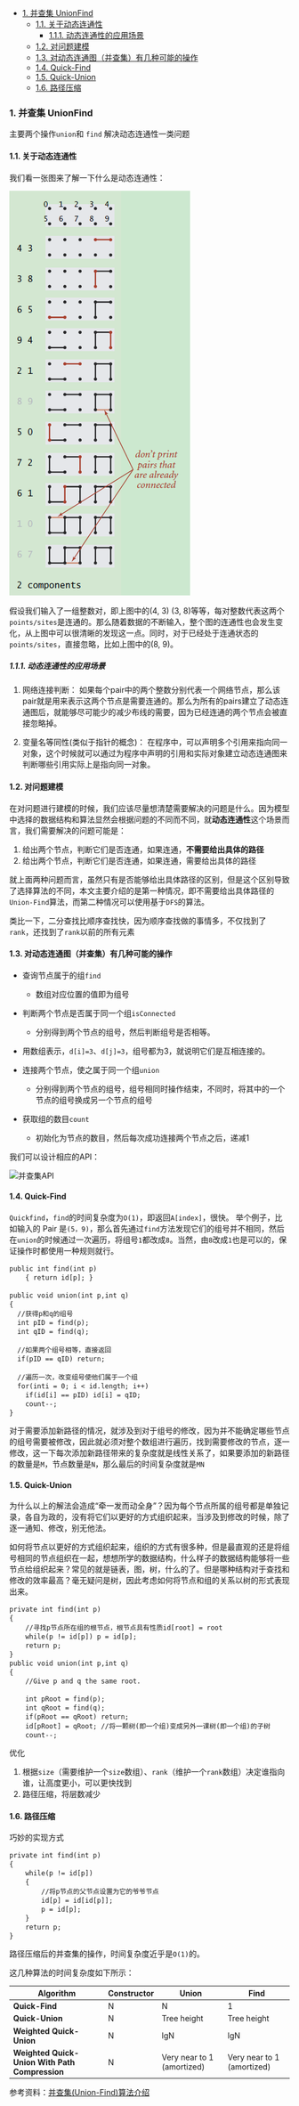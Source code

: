 - [1. 并查集 UnionFind](#1-并查集-unionfind)
	- [1.1. 关于动态连通性](#11-关于动态连通性)
		- [1.1.1. 动态连通性的应用场景](#111-动态连通性的应用场景)
	- [1.2. 对问题建模](#12-对问题建模)
	- [1.3. 对动态连通图（并查集）有几种可能的操作](#13-对动态连通图并查集有几种可能的操作)
	- [1.4. Quick-Find](#14-quick-find)
	- [1.5. Quick-Union](#15-quick-union)
	- [1.6. 路径压缩](#16-路径压缩)


### 1. 并查集 UnionFind

主要两个操作`union`和 `find`
解决动态连通性一类问题

#### 1.1. 关于动态连通性

我们看一张图来了解一下什么是动态连通性：

![动态连通性](../../imgs/union_find_dynamic_connection.png) 


假设我们输入了一组整数对，即上图中的(4, 3) (3, 8)等等，每对整数代表这两个`points/sites`是连通的。那么随着数据的不断输入，整个图的连通性也会发生变化，从上图中可以很清晰的发现这一点。同时，对于已经处于连通状态的`points/sites`，直接忽略，比如上图中的(8, 9)。



##### 1.1.1. 动态连通性的应用场景

1. 网络连接判断：
   如果每个pair中的两个整数分别代表一个网络节点，那么该pair就是用来表示这两个节点是需要连通的。那么为所有的pairs建立了动态连通图后，就能够尽可能少的减少布线的需要，因为已经连通的两个节点会被直接忽略掉。

2. 变量名等同性(类似于指针的概念)：
   在程序中，可以声明多个引用来指向同一对象，这个时候就可以通过为程序中声明的引用和实际对象建立动态连通图来判断哪些引用实际上是指向同一对象。

 

#### 1.2. 对问题建模

在对问题进行建模的时候，我们应该尽量想清楚需要解决的问题是什么。因为模型中选择的数据结构和算法显然会根据问题的不同而不同，就**动态连通性**这个场景而言，我们需要解决的问题可能是：

1. 给出两个节点，判断它们是否连通，如果连通，**不需要给出具体的路径**
2. 给出两个节点，判断它们是否连通，如果连通，需要给出具体的路径


就上面两种问题而言，虽然只有是否能够给出具体路径的区别，但是这个区别导致了选择算法的不同，本文主要介绍的是第一种情况，即不需要给出具体路径的`Union-Find`算法，而第二种情况可以使用基于`DFS`的算法。


类比一下，二分查找比顺序查找快，因为顺序查找做的事情多，不仅找到了`rank`，还找到了`rank`以前的所有元素



#### 1.3. 对动态连通图（并查集）有几种可能的操作

- 查询节点属于的组`find`
  - 数组对应位置的值即为组号

- 判断两个节点是否属于同一个组`isConnected`
  - 分别得到两个节点的组号，然后判断组号是否相等。
- 用数组表示，`d[i]=3`、`d[j]=3`，组号都为3，就说明它们是互相连接的。

- 连接两个节点，使之属于同一个组`union`
  - 分别得到两个节点的组号，组号相同时操作结束，不同时，将其中的一个节点的组号换成另一个节点的组号

- 获取组的数目`count`
  - 初始化为节点的数目，然后每次成功连接两个节点之后，递减1

我们可以设计相应的API：

![并查集API](/Users/liyuquan/Downloads/Downloads/coding-everyday/imgs/union_find_api.png)


#### 1.4. Quick-Find

`Quickfind`，`find`的时间复杂度为`O(1)`，即返回`A[index]`，很快。
举个例子，比如输入的 Pair 是`(5，9)`，那么首先通过`find`方法发现它们的组号并不相同，然后在`union`的时候通过一次遍历，将组号`1`都改成`8`。当然，由`8`改成`1`也是可以的，保证操作时都使用一种规则就行。

```
public int find(int p)
	{ return id[p]; }

public void union(int p,int q)
{
  //获得p和q的组号
  int pID = find(p);
  int qID = find(q);
  
  //如果两个组号相等，直接返回
  if(pID == qID) return;
  
  //遍历一次，改变组号使他们属于一个组
  for(inti = 0; i < id.length; i++)
    if(id[i] == pID) id[i] = qID;
    count--;
}
```

对于需要添加新路径的情况，就涉及到对于组号的修改，因为并不能确定哪些节点的组号需要被修改，因此就必须对整个数组进行遍历，找到需要修改的节点，逐一修改，这一下每次添加新路径带来的复杂度就是线性关系了，如果要添加的新路径的数量是`M`，节点数量是`N`，那么最后的时间复杂度就是`MN`


#### 1.5. Quick-Union

为什么以上的解法会造成“牵一发而动全身”？因为每个节点所属的组号都是单独记录，各自为政的，没有将它们以更好的方式组织起来，当涉及到修改的时候，除了逐一通知、修改，别无他法。

如何将节点以更好的方式组织起来，组织的方式有很多种，但是最直观的还是将组号相同的节点组织在一起，想想所学的数据结构，什么样子的数据结构能够将一些节点给组织起来？常见的就是链表，图，树，什么的了。但是哪种结构对于查找和修改的效率最高？毫无疑问是树，因此考虑如何将节点和组的关系以树的形式表现出来。

```
private int find(int p)
{
	//寻找p节点所在组的根节点，根节点具有性质id[root] = root
	while(p != id[p]) p = id[p];
	return p;
}
public void union(int p,int q)
{
	//Give p and q the same root.
	
	int pRoot = find(p);
	int qRoot = find(q);
	if(pRoot == qRoot) return;
	id[pRoot] = qRoot; //将一颗树(即一个组)变成另外一课树(即一个组)的子树
	count--;
```

优化

1. 根据`size`（需要维护一个`size`数组）、`rank`（维护一个`rank`数组）决定谁指向谁，让高度更小，可以更快找到
2. 路径压缩，将层数减少



#### 1.6. 路径压缩

巧妙的实现方式

```
private int find(int p)
{
	while(p != id[p])
	{
		//将p节点的父节点设置为它的爷爷节点
		id[p] = id[id[p]];
		p = id[p];
	}
	return p;
}
```

路径压缩后的并查集的操作，时间复杂度近乎是`O(1)`的。

这几种算法的时间复杂度如下所示：

| **Algorithm**                                  | **Constructor** | **Union**                  | **Find**                   |
| ---------------------------------------------- | --------------- | -------------------------- | -------------------------- |
| **Quick-Find**                                 | N               | N                          | 1                          |
| **Quick-Union**                                | N               | Tree height                | Tree height                |
| **Weighted Quick-Union**                       | N               | lgN                        | lgN                        |
| **Weighted Quick-Union With Path Compression** | N               | Very near to 1 (amortized) | Very near to 1 (amortized) |

 

参考资料：[并查集(Union-Find)算法介绍](https://blog.csdn.net/dm_vincent/article/details/7655764?utm_medium=distribute.pc_relevant_t0.none-task-blog-BlogCommendFromMachineLearnPai2-1.nonecase&depth_1-utm_source=distribute.pc_relevant_t0.none-task-blog-BlogCommendFromMachineLearnPai2-1.nonecase)





